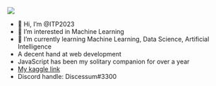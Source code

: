 ![](https://komarev.com/ghpvc/?username=itp2023)
- 👋 Hi, I’m @ITP2023 
- 👀 I’m interested in Machine Learning
- 🌱 I’m currently learning Machine Learning, Data Science, Artificial Intelligence
- A decent hand at web development
- JavaScript has been my solitary companion for over a year
- [My kaggle link](https://www.kaggle.com/itp6066)
- Discord handle: Discessum#3300
<!---
ITP2023/ITP2023 is a ✨ special ✨ repository because its `README.md` (this file) appears on your GitHub profile.
You can click the Preview link to take a look at your changes.
--->
